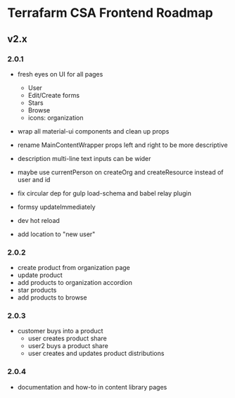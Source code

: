 # Terrafarm CSA Frontend Roadmap

## v2.x

### 2.0.1

- fresh eyes on UI for all pages
  - User
  - Edit/Create forms
  - Stars
  - Browse
  - icons: organization

- wrap all material-ui components and clean up props
- rename MainContentWrapper props left and right to be more descriptive
- description multi-line text inputs can be wider
- maybe use currentPerson on createOrg and createResource instead of user and id
- fix circular dep for gulp load-schema and babel relay plugin
- formsy updateImmediately
- dev hot reload
- add location to "new user"

### 2.0.2

- create product from organization page
- update product
- add products to organization accordion
- star products
- add products to browse

### 2.0.3

- customer buys into a product
  - user creates product share
  - user2 buys a product share
  - user creates and updates product distributions

### 2.0.4

- documentation and how-to in content library pages
